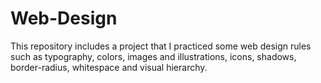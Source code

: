 # Web-Design

This repository includes a project that I practiced some web design rules such as typography, colors, images and illustrations, icons, shadows, border-radius, whitespace and visual hierarchy.
